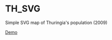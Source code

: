 # TH_SVG
Simple SVG map of Thuringia's population (2009)

[Demo](https://lauralouu.github.io/TH_SVG/)
